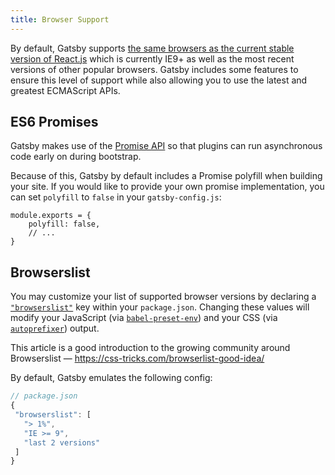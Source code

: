 ```yaml
---
title: Browser Support
---
```


By default, Gatsby supports [the same browsers as the current stable version of React.js](https://facebook.github.io/react/docs/react-dom.html#browser-support) which is currently IE9+ as well as the most recent versions of other popular browsers.  Gatsby includes some features to ensure this level of support while also allowing you to use the latest and greatest ECMAScript APIs.

## ES6 Promises

Gatsby makes use of the [Promise API](https://developer.mozilla.org/en/docs/Web/JavaScript/Reference/Global_Objects/Promise) so that plugins can run asynchronous code early on during bootstrap.

Because of this, Gatsby by default includes a Promise polyfill when building your site.  If you would like to provide your own promise implementation, you can set `polyfill` to `false` in your `gatsby-config.js`:

```
module.exports = {
    polyfill: false,
    // ...
}
```

## Browserslist

You may customize your list of supported browser versions by declaring a [`"browserslist"`](https://github.com/ai/browserslist) key within your `package.json`. Changing these values will modify your JavaScript (via [`babel-preset-env`](https://github.com/babel/babel-preset-env#targetsbrowsers)) and your CSS (via [`autoprefixer`](https://github.com/postcss/autoprefixer)) output.

This article is a good introduction to the growing community around Browserslist — https://css-tricks.com/browserlist-good-idea/

By default, Gatsby emulates the following config:

 ```javascript
// package.json
{
  "browserslist": [
    "> 1%",
    "IE >= 9",
    "last 2 versions"
  ]
}
```
